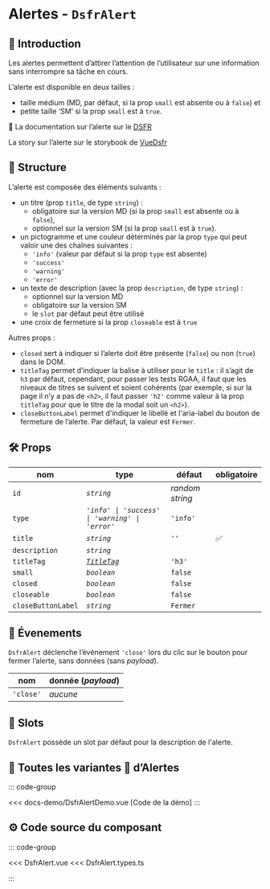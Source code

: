 # Alertes - `DsfrAlert`

## 🌟 Introduction

Les alertes permettent d’attirer l’attention de l’utilisateur sur une information sans interrompre sa tâche en cours.

L’alerte est disponible en deux tailles :

- taille médium (MD, par défaut, si la prop `small` est absente ou à `false`) et
- petite taille ‘SM’ si la prop `small` est à `true`.

🏅 La documentation sur l’alerte sur le [DSFR](https://www.systeme-de-design.gouv.fr/version-courante/fr/composants/alerte)

<VIcon name="vi-file-type-storybook" /> La story sur l’alerte sur le storybook de [VueDsfr](https://storybook.vue-ds.fr/?path=/docs/composants-dsfralert--docs)

## 📐 Structure

L’alerte est composée des éléments suivants :

- un titre (prop `title`, de type `string`) :
  - obligatoire sur la version MD (si la prop `small` est absente ou à `false`),
  - optionnel sur la version SM (si la prop `small` est à `true`).
- un pictogramme et une couleur déterminés par la prop `type` qui peut valoir une des chaînes suivantes :
  - `'info'` (valeur par défaut si la prop `type` est absente)
  - `'success'`
  - `'warning'`
  - `'error'`
- un texte de description (avec la prop `description`, de type `string`) :
  - optionnel sur la version MD
  - obligatoire sur la version SM
  - le `slot` par défaut peut être utilisé
- une croix de fermeture si la prop `closeable` est à `true`

Autres props :

- `closed` sert à indiquer si l’alerte doit être présente (`false`) ou non (`true`) dans le DOM.
- `titleTag` permet d’indiquer la balise à utiliser pour le `title` : il s’agit de `h3` par défaut, cependant, pour passer les tests RGAA, il faut que les niveaux de titres se suivent et soient cohérents (par exemple, si sur la page il n’y a pas de `<h2>`, il faut passer `'h2'` comme valeur à la prop `titleTag` pour que le titre de la modal soit un `<h2>`).
- `closeButtonLabel` permet d'indiquer le libellé et l'aria-label du bouton de fermeture de l’alerte. Par défaut, la valeur est `Fermer`.
## 🛠️ Props

| nom                | type                                                                                    | défaut          | obligatoire |
|--------------------|-----------------------------------------------------------------------------------------|-----------------|-------------|
| `id`               | *`string`*                                                                              | *random string* |             |
| `type`             | *`'info' \| 'success' \| 'warning' \| 'error'`*                                         | `'info'`        |
| `title`            | *`string`*                                                                              | `''`            | ✅           |
| `description`      | *`string`*                                                                              |                 |             |
| `titleTag`         | [*`TitleTag`*](/docs/types.md#title-tag "'h1' \| 'h2' \| 'h3' \| 'h4' \| 'h5' \| 'h6'") | `'h3'`          |             |
| `small`            | *`boolean`*                                                                             | `false`         |             |
| `closed`           | *`boolean`*                                                                             | `false`         |             |
| `closeable`        | *`boolean`*                                                                             | `false`         |             |
| `closeButtonLabel` | *`string`*                                                                              | `Fermer`        |             |

## 📡 Évenements

`DsfrAlert` déclenche l’événement `'close'` lors du clic sur le bouton pour fermer l’alerte, sans données (sans *payload*).

|  nom                   |   donnée (*payload*) |
| ---------------------- |  ---------           |
| `'close'`              |       *aucune*       |

## 🧩 Slots

`DsfrAlert` possède un slot par défaut pour la description de l'alerte.

## 📝 Toutes les variantes 🌈 d’Alertes

::: code-group

<Story data-title="Démo" min-h="1600px">
  <DsfrAlertDemo />
</Story>

<<< docs-demo/DsfrAlertDemo.vue [Code de la démo]
:::

## ⚙️ Code source du composant

::: code-group

<<< DsfrAlert.vue
<<< DsfrAlert.types.ts

:::

<script setup lang="ts">
import DsfrAlertDemo from './docs-demo/DsfrAlertDemo.vue'
</script>
